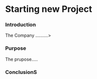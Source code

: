 <h1>Starting new Project</h1>

<h3>Introduction</h3>
<p>The Company ..........></p>
<h3>Purpose</h3>
<p>The prupose.....</p>

<h3>ConclusionS</h3>
